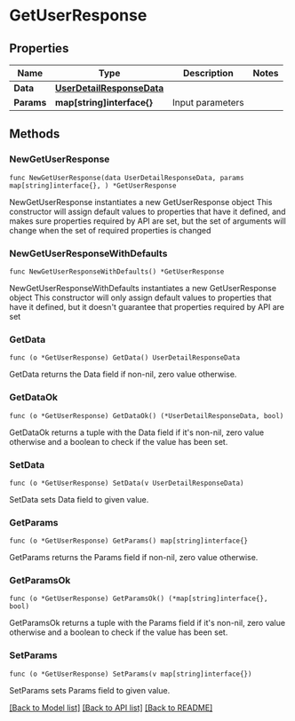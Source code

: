 # GetUserResponse

## Properties

Name | Type | Description | Notes
------------ | ------------- | ------------- | -------------
**Data** | [**UserDetailResponseData**](UserDetailResponseData.md) |  | 
**Params** | **map[string]interface{}** | Input parameters | 

## Methods

### NewGetUserResponse

`func NewGetUserResponse(data UserDetailResponseData, params map[string]interface{}, ) *GetUserResponse`

NewGetUserResponse instantiates a new GetUserResponse object
This constructor will assign default values to properties that have it defined,
and makes sure properties required by API are set, but the set of arguments
will change when the set of required properties is changed

### NewGetUserResponseWithDefaults

`func NewGetUserResponseWithDefaults() *GetUserResponse`

NewGetUserResponseWithDefaults instantiates a new GetUserResponse object
This constructor will only assign default values to properties that have it defined,
but it doesn't guarantee that properties required by API are set

### GetData

`func (o *GetUserResponse) GetData() UserDetailResponseData`

GetData returns the Data field if non-nil, zero value otherwise.

### GetDataOk

`func (o *GetUserResponse) GetDataOk() (*UserDetailResponseData, bool)`

GetDataOk returns a tuple with the Data field if it's non-nil, zero value otherwise
and a boolean to check if the value has been set.

### SetData

`func (o *GetUserResponse) SetData(v UserDetailResponseData)`

SetData sets Data field to given value.


### GetParams

`func (o *GetUserResponse) GetParams() map[string]interface{}`

GetParams returns the Params field if non-nil, zero value otherwise.

### GetParamsOk

`func (o *GetUserResponse) GetParamsOk() (*map[string]interface{}, bool)`

GetParamsOk returns a tuple with the Params field if it's non-nil, zero value otherwise
and a boolean to check if the value has been set.

### SetParams

`func (o *GetUserResponse) SetParams(v map[string]interface{})`

SetParams sets Params field to given value.



[[Back to Model list]](../README.md#documentation-for-models) [[Back to API list]](../README.md#documentation-for-api-endpoints) [[Back to README]](../README.md)


